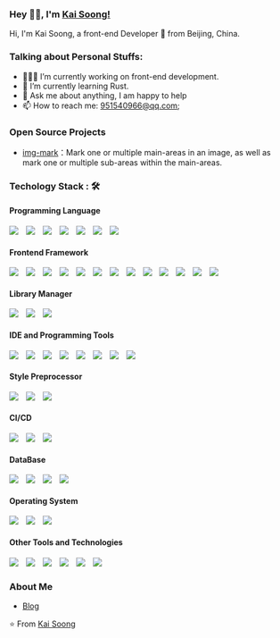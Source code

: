 ### Hey 👋🏽, I'm [Kai Soong!](https://doc.wingblog.top/)

Hi, I'm Kai Soong, a front-end Developer 🚀 from Beijing, China.

### Talking about Personal Stuffs:

- 👨🏽‍💻 I’m currently working on front-end development.
- 🌱 I’m currently learning Rust.
- 💬 Ask me about anything, I am happy to help
- 📫 How to reach me: 951540966@qq.com;

### Open Source Projects

- [img-mark](https://www.npmjs.com/package/img-mark)：Mark one or multiple main-areas in an image, as well as mark one or multiple sub-areas within the main-areas.

### Techology Stack : 🛠

#### Programming Language

<img style="margin-right:10px" src="https://img.shields.io/badge/javascript%20-%23323330.svg?&style=for-the-badge&logo=javascript&logoColor=%23F7DF1E"> <img style="margin-right:10px" src="https://img.shields.io/badge/html5%20-%23E34F26.svg?&style=for-the-badge&logo=html5&logoColor=white"> <img style="margin-right:10px" src="https://img.shields.io/badge/css3%20-%231572B6.svg?&style=for-the-badge&logo=css3&logoColor=white"> <img style="margin-right:10px" src="https://img.shields.io/badge/Java-%23ED8B00.svg?logo=openjdk&style=for-the-badge&logoColor=white"> <img style="margin-right:10px" src="https://img.shields.io/badge/TypeScript-3178C6?logo=typescript&style=for-the-badge&logoColor=fff"> <img style="margin-right:10px" src="https://img.shields.io/badge/Rust-%23000000.svg?e&logo=rust&style=for-the-badge&logoColor=fff"> <img style="margin-right:10px" src="https://img.shields.io/badge/Android-3DDC84?logo=android&style=for-the-badge&logoColor=fff">

#### Frontend Framework

<img style="margin-right:10px" src="https://img.shields.io/badge/react%20-%2320232a.svg?&style=for-the-badge&logo=react&logoColor=%2361DAFB"> <img style="margin-right:10px" src="https://img.shields.io/badge/Vue.js-4FC08D?&style=for-the-badge&logo=vuedotjs&logoColor=fff"> <img style="margin-right:10px" src="https://img.shields.io/badge/Node.js-6DA55F?logo=node.js&style=for-the-badge&logoColor=fff"> <img style="margin-right:10px" src="https://img.shields.io/badge/微信小程序-1AAD19?style=for-the-badge"> <img style="margin-right:10px" src="https://img.shields.io/badge/React_Native-%2320232a.svg?logo=react&style=for-the-badge&logoColor=fff"> <img style="margin-right:10px" src="https://img.shields.io/badge/Next.js-black?logo=next.js&style=for-the-badge&logoColor=fff"> <img style="margin-right:10px" src="https://img.shields.io/badge/Nest.js-%23E0234E.svg?logo=nestjs&style=for-the-badge&logoColor=fff"> <img style="margin-right:10px" src="https://img.shields.io/badge/Taro-blue?style=for-the-badge"> <img style="margin-right:10px" src="https://img.shields.io/badge/Expo-000020?logo=expo&style=for-the-badge&logoColor=fff"> <img style="margin-right:10px" src="https://img.shields.io/badge/React_Router-CA4245?logo=react-router&style=for-the-badge&logoColor=fff"> <img style="margin-right:10px" src="https://img.shields.io/badge/Express.js-%23404d59.svg?logo=express&style=for-the-badge&logoColor=fff"> <img style="margin-right:10px" src="https://img.shields.io/badge/Electron-2B2E3A?logo=electron&style=for-the-badge&logoColor=fff"> <img style="margin-right:10px" src="https://img.shields.io/badge/shadcn%2Fui-000?logo=shadcnui&style=for-the-badge&logoColor=fff">

#### Library Manager

<img style="margin-right:10px" src="https://img.shields.io/badge/npm-CB3837?logo=npm&style=for-the-badge"> <img style="margin-right:10px" src="https://img.shields.io/badge/Yarn-2C8EBB?logo=yarn&logoColor=fff&style=for-the-badge"> <img style="margin-right:10px" src="https://img.shields.io/badge/pnpm-F69220?logo=pnpm&style=for-the-badge&logoColor=fff">

#### IDE and Programming Tools

<img style="margin-right:10px" src="https://custom-icon-badges.demolab.com/badge/Visual%20Studio%20Code-0078d7.svg?logo=vsc&style=for-the-badge"> <img style="margin-right:10px" src="https://img.shields.io/badge/iTerm2-000000?logo=iterm2&style=for-the-badge&logoColor=fff"> <img style="margin-right:10px" src="https://img.shields.io/badge/YAML-CB171E?logo=yaml&style=for-the-badge&logoColor=fff"> <img style="margin-right:10px" src="https://img.shields.io/badge/Markdown-%23000000.svg?logo=markdown&style=for-the-badge&logoColor=fff"> <img style="margin-right:10px" src="https://img.shields.io/badge/JSON-000?logo=json&style=for-the-badge&logoColor=fff"> <img style="margin-right:10px" src="https://img.shields.io/badge/Bash-4EAA25?logo=gnubash&style=for-the-badge&logoColor=fff"> <img style="margin-right:10px" src="https://img.shields.io/badge/Vim-%2311AB00.svg?logo=vim&style=for-the-badge&logoColor=fff"> <img style="margin-right:10px" src="https://img.shields.io/badge/Sublime%20Text-%23575757.svg?logo=sublime-text&style=for-the-badge&logoColor=fff">

#### Style Preprocessor

<img style="margin-right:10px" src="https://img.shields.io/badge/Tailwind%20CSS-%2338B2AC.svg?logo=tailwind-css&style=for-the-badge&logoColor=fff"> <img style="margin-right:10px" src="https://img.shields.io/badge/Sass-C69?logo=sass&style=for-the-badge&logoColor=fff"> <img style="margin-right:10px" src="https://img.shields.io/badge/Less-1D365D?logo=less&style=for-the-badge&logoColor=fff">

#### CI/CD

<img style="margin-right:10px" src="https://img.shields.io/badge/git%20-%23F05033.svg?&style=for-the-badge&logo=git&logoColor=white"/> <img style="margin-right:10px" src="https://img.shields.io/badge/GitLab%20CI-FC6D26?logo=gitlab&style=for-the-badge&logoColor=fff"> <img style="margin-right:10px" src="https://img.shields.io/badge/GitHub_Actions-2088FF?logo=github-actions&style=for-the-badge&logoColor=fff">

#### DataBase

<img style="margin-right:10px" src="https://img.shields.io/badge/SQLite-%2307405e.svg?logo=sqlite&style=for-the-badge&logoColor=fff"> <img style="margin-right:10px" src="https://img.shields.io/badge/Redis-%23DD0031.svg?logo=redis&style=for-the-badge&logoColor=fff"> <img style="margin-right:10px" src="https://img.shields.io/badge/MongoDB-%234ea94b.svg?logo=mongodb&style=for-the-badge&logoColor=fff"> <img style="margin-right:10px" src="https://img.shields.io/badge/MySQL-4479A1?logo=mysql&style=for-the-badge&logoColor=fff">

#### Operating System

<img style="margin-right:10px" src="https://img.shields.io/badge/Linux-FCC624?logo=linux&style=for-the-badge&logoColor=fff"> <img style="margin-right:10px" src="https://img.shields.io/badge/macOS-000000?logo=apple&style=for-the-badge&logoColor=fff"> <img style="margin-right:10px" src="https://custom-icon-badges.demolab.com/badge/Windows-0078D6?logo=windows11&style=for-the-badge&logoColor=fff">

#### Other Tools and Technologies

<img style="margin-right:10px" src="https://img.shields.io/badge/Babel-F9DC3E?logo=babel&style=for-the-badge&logoColor=fff"> <img style="margin-right:10px" src="https://img.shields.io/badge/Alipay-1677FF?logo=alipay&style=for-the-badge&logoColor=fff"> <img style="margin-right:10px" src="https://img.shields.io/badge/VuePress-4FC08D?logo=vuedotjs&style=for-the-badge&logoColor=fff"> <img style="margin-right:10px" src="https://img.shields.io/badge/GitHub%20Pages-121013?logo=github&style=for-the-badge&logoColor=fff"> <img style="margin-right:10px" src="https://img.shields.io/badge/Docker-2496ED?logo=docker&style=for-the-badge&logoColor=fff"> <img style="margin-right:10px" src="https://img.shields.io/badge/Selenium-43B02A?logo=selenium&style=for-the-badge&logoColor=fff">

### About Me

- [Blog](https://doc.wingblog.top/)

⭐️ From [Kai Soong](https://github.com/hxdyj)

